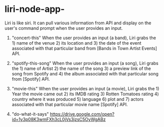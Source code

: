 # liri-node-app-

Liri is like siri. It can pull various information from API and display on the user's command prompt when the user provides an input. 

1. "concert-this" 
    When the user provides an input (a band), Liri grabs the 1) name of the venue 2) its location and 3) the date of the event associated with that particular band from [Bands in Town Artist Events] API.
    
2. "spotify-this-song"
   When the user provides an input (a song), Liri grabs the 1) name of Artist 2) the name of the song 3) a preview link of the song from Spotify and 4) the album associated with that particular song from [Spotify] API.

3. "movie-this"
   When the user provides an input (a movie), Liri grabs the 1) Year the movie came out 2) its IMDB rating 3) Rotten Tomatoes rating 4) country where it was produced 5) language 6) plot and 7) actors associated with that particular movie name [Spotify] API.




4. "do-what-it-says"
https://drive.google.com/open?id=1y3p08K3wmFXh3cL0jVs3jzsC5OyWgABz

